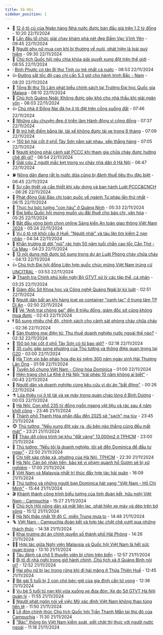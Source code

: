 ```yaml
---
title: Xã Hội
sidebar_position: 1
---
```


<!-- dantri-xa-hoi:START -->
- 🫣 [12 ô tô cũ của Ngân hàng Nhà nước được bán đấu giá trên 1,2 tỷ đồng](https://dantri.com.vn/xa-hoi/12-o-to-cu-cua-ngan-hang-nha-nuoc-duoc-ban-dau-gia-tren-12-ty-dong-20241122170242424.htm) - 10:20 22/11/2024
- 💼 [Lần đầu tổ chức giải chạy khám phá nét đẹp Đầm Vạc Vĩnh Yên](https://dantri.com.vn/xa-hoi/lan-dau-to-chuc-giai-chay-kham-pha-net-dep-dam-vac-vinh-yen-20241122161033442.htm) - 09:45 22/11/2024
- 🎊 [Người phụ nữ mua con khỉ bị thương về nuôi, phát hiện là loài quý hiếm](https://dantri.com.vn/xa-hoi/nguoi-phu-nu-mua-con-khi-bi-thuong-ve-nuoi-phat-hien-la-loai-quy-hiem-20241122154559205.htm) - 09:30 22/11/2024
- 🙉 [Chủ tịch Quốc hội nêu chìa khóa giải quyết xung đột trên thế giới](https://dantri.com.vn/xa-hoi/chu-tich-quoc-hoi-neu-chia-khoa-giai-quyet-xung-dot-tren-the-gioi-20241122155442209.htm) - 08:55 22/11/2024
- 🕯 [Bình Phước có tân Bí thư Tỉnh ủy trẻ nhất cả nước](https://dantri.com.vn/xa-hoi/binh-phuoc-co-tan-bi-thu-tinh-uy-tre-nhat-ca-nuoc-20241122154257049.htm) - 08:53 22/11/2024
- 👍 [Đường sắt tốc độ cao chỉ cần 5,3 giờ cho hành trình Bắc - Nam](https://dantri.com.vn/xa-hoi/duong-sat-toc-do-cao-chi-can-53-gio-cho-hanh-trinh-bac-nam-20241122145338435.htm) - 08:20 22/11/2024
- 🤖 [Tổng Bí thư Tô Lâm phát biểu chính sách tại Trường Đại học Quốc gia Malaya](https://dantri.com.vn/xa-hoi/tong-bi-thu-to-lam-phat-bieu-chinh-sach-tai-truong-dai-hoc-quoc-gia-malaya-20241122151013889.htm) - 08:10 22/11/2024
- 🙉 [Chủ tịch Quảng Ngãi: Không được gây khó cho nhà thầu khi giải ngân vốn](https://dantri.com.vn/xa-hoi/chu-tich-quang-ngai-khong-duoc-gay-kho-cho-nha-thau-khi-giai-ngan-von-20241122142940573.htm) - 08:03 22/11/2024
- 👍 [Chủ nhà ở Đồng Nai đã hạ ô tô đặt trên cổng xuống đất](https://dantri.com.vn/xa-hoi/chu-nha-o-dong-nai-da-ha-o-to-dat-tren-cong-xuong-dat-20241122141641799.htm) - 07:46 22/11/2024
- 🗽 [Những câu chuyện đẹp ở triển lãm Hành động vì cộng đồng](https://dantri.com.vn/xa-hoi/nhung-cau-chuyen-dep-o-trien-lam-hanh-dong-vi-cong-dong-20241122141900331.htm) - 07:37 22/11/2024
- 🗽 [Bị trừ hết điểm bằng lái, tài xế không được lái xe trong 6 tháng](https://dantri.com.vn/xa-hoi/bi-tru-het-diem-bang-lai-tai-xe-khong-duoc-lai-xe-trong-6-thang-20241122132509042.htm) - 07:09 22/11/2024
- 🔥 [150 bộ hài cốt ở phố Tây Sơn nằm sát nhau, xếp thẳng hàng](https://dantri.com.vn/xa-hoi/150-bo-hai-cot-o-pho-tay-son-nam-sat-nhau-xep-thang-hang-20241122132418875.htm) - 07:05 22/11/2024
- 🦒 [Người không phải cảnh sát PCCC khi tham gia chữa cháy được hưởng chế độ gì?](https://dantri.com.vn/xa-hoi/nguoi-khong-phai-canh-sat-pccc-khi-tham-gia-chua-chay-duoc-huong-che-do-gi-20241122114123498.htm) - 06:54 22/11/2024
- 🧐 [Giải cứu 2 người mắc kẹt trong vụ cháy nhà dân ở Hà Nội](https://dantri.com.vn/xa-hoi/giai-cuu-2-nguoi-mac-ket-trong-vu-chay-nha-dan-o-ha-noi-20241122130918577.htm) - 06:47 22/11/2024
- ⛽️ [Nông dân đang rất lo nước dừa cũng bị đánh thuế tiêu thụ đặc biệt](https://dantri.com.vn/xa-hoi/nong-dan-dang-rat-lo-nuoc-dua-cung-bi-danh-thue-tieu-thu-dac-biet-20241122125430881.htm) - 06:45 22/11/2024
- 🚀 [Sự cần thiết và cấp thiết khi xây dựng và ban hành Luật PCCC&amp;CNCH](https://dantri.com.vn/xa-hoi/su-can-thiet-va-cap-thiet-khi-xay-dung-va-ban-hanh-luat-pccccnch-20241122122238799.htm) - 06:26 22/11/2024
- 🦒 [Phát động Giải Báo chí toàn quốc về ngành Tư pháp lần thứ nhất](https://dantri.com.vn/xa-hoi/phat-dong-giai-bao-chi-toan-quoc-ve-nganh-tu-phap-lan-thu-nhat-20241122114104126.htm) - 06:15 22/11/2024
- 🦅 [Thực hư bức tượng &quot;con hàu&quot; ở Quảng Ninh](https://dantri.com.vn/xa-hoi/thuc-hu-buc-tuong-con-hau-o-quang-ninh-20241122113505471.htm) - 05:33 22/11/2024
- 🚀 [Đại biểu Quốc hội mong muốn ưu đãi thuế cho báo chí, văn hóa](https://dantri.com.vn/xa-hoi/dai-bieu-quoc-hoi-mong-muon-uu-dai-thue-cho-bao-chi-van-hoa-20241122111633982.htm) - 05:25 22/11/2024
- 🦅 [Bắt đầu vòng bình chọn online Sáng kiến An toàn giao thông Việt Nam 2024](https://dantri.com.vn/xa-hoi/bat-dau-vong-binh-chon-online-sang-kien-an-toan-giao-thong-viet-nam-2024-20241122102444093.htm) - 05:24 22/11/2024
- 🤠 [Vụ ô tô rơi khỏi cầu ở Huế: &quot;Người nhái&quot; và tàu lặn tìm kiếm 2 nạn nhân](https://dantri.com.vn/xa-hoi/vu-o-to-roi-khoi-cau-o-hue-nguoi-nhai-va-tau-lan-tim-kiem-2-nan-nhan-20241122110518881.htm) - 04:34 22/11/2024
- 💄 [Khẩn trương di dời &quot;núi&quot; rác hơn 50 năm tuổi chắn cao tốc Cần Thơ - Cà Mau](https://dantri.com.vn/xa-hoi/khan-truong-di-doi-nui-rac-hon-50-nam-tuoi-chan-cao-toc-can-tho-ca-mau-20241122110215307.htm) - 04:23 22/11/2024
- 🥷 [13 nội dung mới được bổ sung trong dự án Luật Phòng cháy chữa cháy](https://dantri.com.vn/xa-hoi/13-noi-dung-moi-duoc-bo-sung-trong-du-an-luat-phong-chay-chua-chay-20241122100158226.htm) - 04:13 22/11/2024
- 👍 [Chủ tịch Đại hội đồng Liên hợp quốc chúc mừng Việt Nam trúng cử UNCITRAL](https://dantri.com.vn/xa-hoi/chu-tich-dai-hoi-dong-lien-hop-quoc-chuc-mung-viet-nam-trung-cu-uncitral-20241122105303383.htm) - 03:53 22/11/2024
- 🎬 [Thanh tra Chính phủ kiến nghị Bộ GTVT xử lý các tập thể, cá nhân](https://dantri.com.vn/xa-hoi/thanh-tra-chinh-phu-kien-nghi-bo-gtvt-xu-ly-cac-tap-the-ca-nhan-20241122101114447.htm) - 03:25 22/11/2024
- 🦒 [Giám đốc Sở Khoa học và Công nghệ Quảng Ngãi bị kỷ luật](https://dantri.com.vn/xa-hoi/giam-doc-so-khoa-hoc-va-cong-nghe-quang-ngai-bi-ky-luat-20241122092429891.htm) - 02:51 22/11/2024
- 🌊 [Người dân bất an khi hàng loạt xe container &quot;oanh tạc&quot; ở trung tâm TP Dĩ An](https://dantri.com.vn/xa-hoi/nguoi-dan-bat-an-khi-hang-loat-xe-container-oanh-tac-o-trung-tam-tp-di-an-20241122084001440.htm) - 02:50 22/11/2024
- 🧑‍💻 [Vé &quot;Anh trai chông gai&quot; đến 8 triệu đồng, giám đốc sở cũng không mua được](https://dantri.com.vn/xa-hoi/ve-anh-trai-chong-gai-den-8-trieu-dong-giam-doc-so-cung-khong-mua-duoc-20241121172239625.htm) - 02:43 22/11/2024
- 🕴 [Bổ sung nhiều chế độ, chính sách cho cảnh sát phòng cháy chữa cháy](https://dantri.com.vn/xa-hoi/bo-sung-nhieu-che-do-chinh-sach-cho-canh-sat-phong-chay-chua-chay-20241122110859275.htm) - 02:36 22/11/2024
- 🤔 [Sàn thương mại điện tử: Thu thuế doanh nghiệp nước ngoài thế nào?](https://dantri.com.vn/xa-hoi/san-thuong-mai-dien-tu-thu-thue-doanh-nghiep-nuoc-ngoai-the-nao-20241122090706898.htm) - 02:32 22/11/2024
- 💄 [150 bộ hài cốt ở phố Tây Sơn có từ bao giờ?](https://dantri.com.vn/xa-hoi/150-bo-hai-cot-o-pho-tay-son-co-tu-bao-gio-20241122090430906.htm) - 02:18 22/11/2024
- 🧠 [35 cuộc gặp song phương của Thủ tướng và thông điệp quan trọng tại G20](https://dantri.com.vn/xa-hoi/35-cuoc-gap-song-phuong-cua-thu-tuong-va-thong-diep-quan-trong-tai-g20-20241122025507937.htm) - 02:00 22/11/2024
- 🦣 [Hà Tĩnh xin bắn pháo hoa dịp kỷ niệm 300 năm ngày sinh Hải Thượng Lãn Ông](https://dantri.com.vn/xa-hoi/ha-tinh-xin-ban-phao-hoa-dip-ky-niem-300-nam-ngay-sinh-hai-thuong-lan-ong-20241122084105411.htm) - 01:59 22/11/2024
- 💫 [Tuyên bố chung Việt Nam - Cộng hòa Dominica](https://dantri.com.vn/xa-hoi/tuyen-bo-chung-viet-nam-cong-hoa-dominica-20241122052127312.htm) - 01:00 22/11/2024
- 🚀 [Hiện trạng chợ La Khê ở Hà Nội &quot;trái phép 10 năm không ai biết&quot;](https://dantri.com.vn/xa-hoi/hien-trang-cho-la-khe-o-ha-noi-trai-phep-10-nam-khong-ai-biet-20241121190854941.htm) - 00:43 22/11/2024
- 🤔 [Người dân và doanh nghiệp cùng kêu cứu vì dự án &quot;bất động&quot;](https://dantri.com.vn/xa-hoi/nguoi-dan-va-doanh-nghiep-cung-keu-cuu-vi-du-an-bat-dong-20241121203512857.htm) - 00:26 22/11/2024
- ⚗️ [Lửa thiêu rụi ô tô tải và xe máy trong quán cháo lòng ở Bình Dương](https://dantri.com.vn/xa-hoi/lua-thieu-rui-o-to-tai-va-xe-may-trong-quan-chao-long-o-binh-duong-20241122001853418.htm) - 00:03 22/11/2024
- 🫶 [Hà Nội: Con phố 235 tỷ đồng ngổn ngang vật liệu và rác sau 4 năm khởi công](https://dantri.com.vn/xa-hoi/ha-noi-con-pho-235-ty-dong-ngon-ngang-vat-lieu-va-rac-sau-4-nam-khoi-cong-20241121074855390.htm) - 23:46 21/11/2024
- 🌮 [Thành phố Thanh Hóa phấn đấu đến 2025 sẽ &quot;sạch&quot; ma túy](https://dantri.com.vn/xa-hoi/thanh-pho-thanh-hoa-phan-dau-den-2025-se-sach-ma-tuy-20241121222851135.htm) - 23:45 21/11/2024
- 🐵 [Thủ tướng: &quot;Nếu xung đột xảy ra, dù bên nào thắng cũng đều mất mát&quot;](https://dantri.com.vn/xa-hoi/thu-tuong-neu-xung-dot-xay-ra-du-ben-nao-thang-cung-deu-mat-mat-20241121180206791.htm) - 23:21 21/11/2024
- 🧑‍🏫 [Tháo dỡ công trình tại khu &quot;đất vàng&quot; 13.000m2 ở TPHCM](https://dantri.com.vn/xa-hoi/thao-do-cong-trinh-tai-khu-dat-vang-13000m2-o-tphcm-20241119203938035.htm) - 23:00 21/11/2024
- 💫 [Thủ tướng: &quot;Nếu tôi là doanh nghiệp, tôi sẽ đến Dominica để đầu tư ngay&quot;](https://dantri.com.vn/xa-hoi/thu-tuong-neu-toi-la-doanh-nghiep-toi-se-den-dominica-de-dau-tu-ngay-20241121175741535.htm) - 22:50 21/11/2024
- 🦩 [Chi tiết sáp nhập xã, phường của Hà Nội, TPHCM](https://dantri.com.vn/xa-hoi/chi-tiet-sap-nhap-xa-phuong-cua-ha-noi-tphcm-20241122000958694.htm) - 22:30 21/11/2024
- 🦄 [Hà Nội: Cán bộ nhận tiền, bảo kê vi phạm quanh hồ Gươm sẽ bị xử nghiêm](https://dantri.com.vn/xa-hoi/ha-noi-can-bo-nhan-tien-bao-ke-vi-pham-quanh-ho-guom-se-bi-xu-nghiem-20241120101543240.htm) - 17:00 21/11/2024
- 💂 [Việt Nam và Malaysia nhất trí thúc đẩy hợp tác hải quân](https://dantri.com.vn/xa-hoi/viet-nam-va-malaysia-nhat-tri-thuc-day-hop-tac-hai-quan-20241121230908386.htm) - 16:09 21/11/2024
- 💄 [Thủ tướng và những người bạn Dominica hát vang &quot;Việt Nam - Hồ Chí Minh&quot;](https://dantri.com.vn/xa-hoi/thu-tuong-va-nhung-nguoi-ban-dominica-hat-vang-viet-nam-ho-chi-minh-20241121175126575.htm) - 15:44 21/11/2024
- 🎬 [Khánh thành công trình biểu tượng của tình đoàn kết, hữu nghị Việt Nam - Campuchia](https://dantri.com.vn/xa-hoi/khanh-thanh-cong-trinh-bieu-tuong-cua-tinh-doan-ket-huu-nghi-viet-nam-campuchia-20241121222714946.htm) - 15:27 21/11/2024
- 👀 [Chủ tịch Hội nông dân xã mất liên lạc, phát hiện xe máy và dép trên bờ sông](https://dantri.com.vn/xa-hoi/chu-tich-hoi-nong-dan-xa-mat-lien-lac-phat-hien-xe-may-va-dep-tren-bo-song-20241121215132034.htm) - 15:12 21/11/2024
- 💃 [Hà Nội thấp nhất 19 độ C, miền Trung mưa to](https://dantri.com.vn/xa-hoi/ha-noi-thap-nhat-19-do-c-mien-trung-mua-to-20241121213537137.htm) - 14:48 21/11/2024
- 🪜 [Việt Nam - Campuchia đoàn kết và hợp tác chặt chẽ vượt qua những thách thức](https://dantri.com.vn/xa-hoi/viet-nam-campuchia-doan-ket-va-hop-tac-chat-che-vuot-qua-nhung-thach-thuc-20241121213814541.htm) - 14:38 21/11/2024
- 📝 [Khai trương dự án chính quyền số thành phố Hải Phòng](https://dantri.com.vn/xa-hoi/khai-truong-du-an-chinh-quyen-so-thanh-pho-hai-phong-20241121211905718.htm) - 14:26 21/11/2024
- 🧑‍💻 [Hợp tác giữa Nghị viện Malaysia và Quốc hội Việt Nam là hết sức quan trọng](https://dantri.com.vn/xa-hoi/hop-tac-giua-nghi-vien-malaysia-va-quoc-hoi-viet-nam-la-het-suc-quan-trong-20241121201028174.htm) - 13:10 21/11/2024
- 👺 [Tàu đánh cá chở 5 thuyền viên bị chìm trên biển](https://dantri.com.vn/xa-hoi/tau-danh-ca-cho-5-thuyen-vien-bi-chim-tren-bien-20241121191950275.htm) - 12:57 21/11/2024
- 🌮 [Bị tố đi nhà nghỉ trong giờ hành chính, Chủ tịch xã ở Quảng Bình nói gì?](https://dantri.com.vn/xa-hoi/bi-to-di-nha-nghi-trong-gio-hanh-chinh-chu-tich-xa-o-quang-binh-noi-gi-20241121190539887.htm) - 12:52 21/11/2024
- 🤭 [Hai phụ nữ bị lạc trong rừng khi đi hái măng ở Thừa Thiên Huế](https://dantri.com.vn/xa-hoi/hai-phu-nu-bi-lac-trong-rung-khi-di-hai-mang-o-thua-thien-hue-20241121190214280.htm) - 12:45 21/11/2024
- 💪 [Bé gái 5 tuổi bị 2 con chó béc-giê của gia đình cắn tử vong](https://dantri.com.vn/xa-hoi/be-gai-5-tuoi-bi-2-con-cho-bec-gie-cua-gia-dinh-can-tu-vong-20241121192515948.htm) - 12:36 21/11/2024
- 🧰 [Vụ bé 5 tuổi tử nạn khi vừa xuống xe đưa đón: Xe do Sở GTVT Hà Nội quản lý](https://dantri.com.vn/xa-hoi/vu-be-5-tuoi-tu-nan-khi-vua-xuong-xe-dua-don-xe-do-so-gtvt-ha-noi-quan-ly-20241121171143624.htm) - 11:55 21/11/2024
- 🤡 [Người phát ngôn nói về việc Mỹ xác định Việt Nam không thao túng tiền tệ](https://dantri.com.vn/xa-hoi/nguoi-phat-ngon-noi-ve-viec-my-xac-dinh-viet-nam-khong-thao-tung-tien-te-20241121183828347.htm) - 11:50 21/11/2024
- 🦆 [Lễ đón chính thức Chủ tịch Quốc hội Trần Thanh Mẫn tại thủ đô của Campuchia](https://dantri.com.vn/xa-hoi/le-don-chinh-thuc-chu-tich-quoc-hoi-tran-thanh-man-tai-thu-do-cua-campuchia-20241121183024165.htm) - 11:30 21/11/2024
- 🦍 [&quot;Bác&quot; thông tin Việt Nam kiểm soát, siết chặt thị thực với người nước ngoài](https://dantri.com.vn/xa-hoi/bac-thong-tin-viet-nam-kiem-soat-siet-chat-thi-thuc-voi-nguoi-nuoc-ngoai-20241121180732556.htm) - 11:18 21/11/2024<!-- dantri-xa-hoi:END -->
